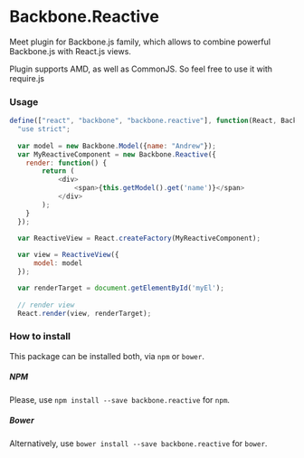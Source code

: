 # Backbone.Reactive 
Meet plugin for Backbone.js family, which allows to combine powerful Backbone.js with React.js views.   

Plugin supports AMD, as well as CommonJS. So feel free to use it with require.js

### Usage

```javascript
define(["react", "backbone", "backbone.reactive"], function(React, Backbone, Reactive) {
  "use strict";
  
  var model = new Backbone.Model({name: "Andrew"});
  var MyReactiveComponent = new Backbone.Reactive({
    render: function() {
        return (
            <div>
                <span>{this.getModel().get('name')}</span>
            </div>
        );
    }
  });
  
  var ReactiveView = React.createFactory(MyReactiveComponent);

  var view = ReactiveView({
      model: model
  });

  var renderTarget = document.getElementById('myEl');
  
  // render view
  React.render(view, renderTarget);

```

### How to install
This package can be installed both, via `npm` or `bower`.

##### NPM
Please, use `npm install --save backbone.reactive` for `npm`.
##### Bower
Alternatively, use `bower install --save backbone.reactive` for `bower`.
